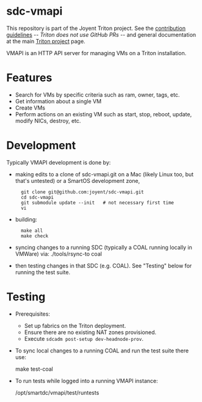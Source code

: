 <!--
    This Source Code Form is subject to the terms of the Mozilla Public
    License, v. 2.0. If a copy of the MPL was not distributed with this
    file, You can obtain one at http://mozilla.org/MPL/2.0/.
-->

<!--
    Copyright (c) 2016, Joyent, Inc.
-->

# sdc-vmapi

This repository is part of the Joyent Triton project. See the [contribution
guidelines](https://github.com/joyent/triton/blob/master/CONTRIBUTING.md) --
*Triton does not use GitHub PRs* -- and general documentation at the main
[Triton project](https://github.com/joyent/triton) page.

VMAPI is an HTTP API server for managing VMs on a Triton installation.


# Features

* Search for VMs by specific criteria such as ram, owner, tags, etc.
* Get information about a single VM
* Create VMs
* Perform actions on an existing VM such as start, stop, reboot, update, modify NICs, destroy, etc.

# Development

Typically VMAPI development is done by:

- making edits to a clone of sdc-vmapi.git on a Mac (likely Linux too, but
  that's untested) or a SmartOS development zone,

        git clone git@github.com:joyent/sdc-vmapi.git
        cd sdc-vmapi
        git submodule update --init   # not necessary first time
        vi

- building:

        make all
        make check

- syncing changes to a running SDC (typically a COAL running locally in VMWare)
  via:
        ./tools/rsync-to coal

- then testing changes in that SDC (e.g. COAL).
  See "Testing" below for running the test suite.


# Testing

* Prerequisites:
    * Set up fabrics on the Triton deployment.
    * Ensure there are no existing NAT zones provisioned.
    * Execute `sdcadm post-setup dev-headnode-prov`.

* To sync local changes to a running COAL and run the test suite there use:

    make test-coal

* To run tests while logged into a running VMAPI instance:

    /opt/smartdc/vmapi/test/runtests
